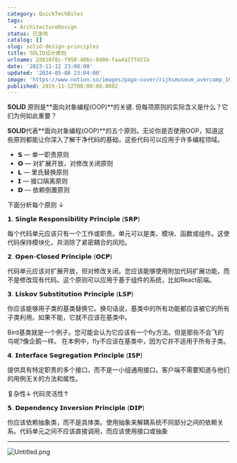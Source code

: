 ```yaml
---
category: QuickTechBites
tags:
  - ArchitectureDesign
status: 已发布
catalog: []
slug: solid-design-principles
title: SOLID设计原则
urlname: 2d810f8c-f950-406c-8d0b-faa4a27fd21b
date: '2023-11-12 23:08:00'
updated: '2024-05-08 23:04:00'
image: 'https://www.notion.so/images/page-cover/rijksmuseum_avercamp_1620.jpg'
published: 2019-11-12T08:00:00.000Z
---
```


**SOLID** 原则是**面向对象编程(OOP)**的关键. 但每项原则的实际含义是什么？它们为何如此重要？


**SOLID**代表**面向对象编程(OOP)**的五个原则。无论你是否使用OOP，知道这些原则都能让你深入了解干净代码的基础，这些代码可以应用于许多编程领域。

- 𝗦 — 单一职责原则
- 𝗢 — 对扩展开放，对修改关闭原则
- 𝗟 — 里氏替换原则
- 𝗜 — 接口隔离原则
- 𝗗 — 依赖倒置原则

下面分析每个原则 ↓


𝟭. 𝗦𝗶𝗻𝗴𝗹𝗲 𝗥𝗲𝘀𝗽𝗼𝗻𝘀𝗶𝗯𝗶𝗹𝗶𝘁𝘆 𝗣𝗿𝗶𝗻𝗰𝗶𝗽𝗹𝗲 (𝗦𝗥𝗣)


每个代码单元应该只有一个工作或职责。单元可以是类、模块、函数或组件。这使代码保持模块化，并消除了紧密耦合的风险。


𝟮. 𝗢𝗽𝗲𝗻-𝗖𝗹𝗼𝘀𝗲𝗱 𝗣𝗿𝗶𝗻𝗰𝗶𝗽𝗹𝗲 (𝗢𝗖𝗣)


代码单元应该对扩展开放，但对修改关闭。您应该能够使用附加代码扩展功能，而不是修改现有代码。这个原则可以应用于基于组件的系统，比如React前端。


𝟯. 𝗟𝗶𝘀𝗸𝗼𝘃 𝗦𝘂𝗯𝘀𝘁𝗶𝘁𝘂𝘁𝗶𝗼𝗻 𝗣𝗿𝗶𝗻𝗰𝗶𝗽𝗹𝗲 (𝗟𝗦𝗣)


你应该能够用子类的基类替换它。换句话说，基类中的所有功能都应该被它的所有子类利用。如果不能，它就不应该在基类中。


Bird基类就是一个例子。您可能会认为它应该有一个fly方法。但是那些不会飞的鸟呢?像企鹅一样。
在本例中，fly不应该在基类中，因为它并不适用于所有子类。


𝟰. 𝗜𝗻𝘁𝗲𝗿𝗳𝗮𝗰𝗲 𝗦𝗲𝗴𝗿𝗲𝗴𝗮𝘁𝗶𝗼𝗻 𝗣𝗿𝗶𝗻𝗰𝗶𝗽𝗹𝗲 (𝗜𝗦𝗣)


提供具有特定职责的多个接口，而不是一小组通用接口。客户端不需要知道与他们的用例无关的方法和属性。


复杂性↓
代码灵活性↑


𝟱. 𝗗𝗲𝗽𝗲𝗻𝗱𝗲𝗻𝗰𝘆 𝗜𝗻𝘃𝗲𝗿𝘀𝗶𝗼𝗻 𝗣𝗿𝗶𝗻𝗰𝗶𝗽𝗹𝗲 (𝗗𝗜𝗣)


你应该依赖抽象类，而不是具体类。使用抽象来解耦系统不同部分之间的依赖关系。代码单元之间不应该直接调用，而应该使用接口或抽象


---


![Untitled.png](https://prod-files-secure.s3.us-west-2.amazonaws.com/5d24fe63-e567-4804-86f9-9fdc62e13082/6fc4afd3-478b-4aaf-9884-0a3f8e406a71/Untitled.png?X-Amz-Algorithm=AWS4-HMAC-SHA256&X-Amz-Content-Sha256=UNSIGNED-PAYLOAD&X-Amz-Credential=ASIAZI2LB46677X7Y2CI%2F20250329%2Fus-west-2%2Fs3%2Faws4_request&X-Amz-Date=20250329T213231Z&X-Amz-Expires=3600&X-Amz-Security-Token=IQoJb3JpZ2luX2VjEBUaCXVzLXdlc3QtMiJHMEUCIQCjvH8tU1%2BTHujwDIBbEiz39WGFKcE9zyOin%2BF9FqO2ggIgXqIFW%2BHflTmJA7i3RZpKFxiKk0XI6P%2FpnsCz8Sr91OEq%2FwMIfhAAGgw2Mzc0MjMxODM4MDUiDA5PY4th3gQxHwPodSrcA1wfdNdl8ZBLSrDwCMhPxJWV38%2F32kZxNKD1vsjOsF0vU8kbcIKvg2KaamFJjQ%2Fsl5jI4cQh56kXaWyZqzI9yWinmyTia8xCL0J6gvD2BxHhS1%2FphVUpYKt9YD2NzuE1qG%2Bes5S2UTBtwLlgyrzmJhYk8bv1eQAOfIKE3G%2BtvO1Q6quGCEpn43T2IBP3kxPb9uycI1VcHOkejg%2FkuqsCOPZ6o8ow8HyINqwIUheAhUEoymT1inpXf%2BMTS4mMmabBuASR%2BatOlr0eXJLZL%2BMLTOBwcptUSoWEl6GLxYLk1xuTC6bdTIFedyQhLUROWn7DwudbYM1nnELz4BKDUuPfDEXsX82rE6YlJP1yi6vXzRgMFk%2BuwAnjUsF1VEz5hcMXr3mCLbc62SoL99mpzXsolcJUVNLVQmTz1%2FO%2BF7ME4jiPRFeKfKRu7U4EsHtllYWVfZ2a1RhhUxOy49u5GfJ7iocuLILhpjKtim4qCCF3lDSIYb4xhF4xRxCkvmLla3G7IVWuaUKcVhZTKm0a4iCiefnb46Vqd1rhBbrcenJmGL53c8YZklePXo92BbS0BYHm1KxtkpCBuh%2B5fhUYy0s95rzrRmhK5QYnEfLpGzb93qyot%2BNxS1bi9ETNI4t1MOu%2Fob8GOqUBaCvAVSq%2BIood83g4ex7E%2B38vzUw9X%2FwAtmqm60y0I6gM25mpMzNx43djBRDpQcFaapRehsK7PAiKS4leskdT4%2F3DICNPiSwasSFNfmyYyv74Q9q%2BmGBa0vUZzXaaxG2S%2BWNx%2Buottwc2DTUO15H5%2BxfXoZEj%2BxfB%2FuCu70JqyCprrs1V8BfPHLt4GHjxBo%2BlKC155T0YysYq%2BaKioR5S9ueFrxd0&X-Amz-Signature=f487a7daa4dbead39f4068aa96e7e78f57b452d84969f82fb254bec5b07ab455&X-Amz-SignedHeaders=host&x-id=GetObject)

